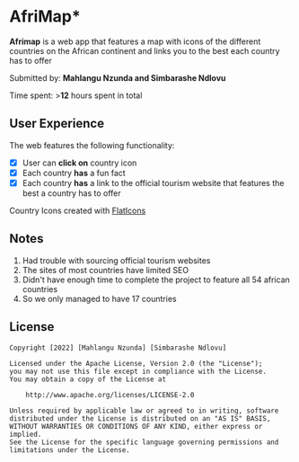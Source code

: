 # AfriMap*

**Afrimap** is a web app that features a map with icons of the different countries on the African continent and links you to the best each country has to offer

Submitted by: **Mahlangu Nzunda and Simbarashe Ndlovu**

Time spent: >**12** hours spent in total

## User Experience

The web features the following functionality:

* [x] User can **click on** country icon
* [x] Each country **has** a fun fact
* [x] Each country **has** a link to the official tourism website that features the best a country has to offer 

Country Icons created with [FlatIcons](https://www.flaticon.com/)

## Notes
1. Had trouble with sourcing official tourism websites
2. The sites of most countries have limited SEO
3. Didn't have enough time to complete the project to feature all 54 african countries
4. So we only managed to have 17 countries 

## License

    Copyright [2022] [Mahlangu Nzunda] [Simbarashe Ndlovu]

    Licensed under the Apache License, Version 2.0 (the "License");
    you may not use this file except in compliance with the License.
    You may obtain a copy of the License at

        http://www.apache.org/licenses/LICENSE-2.0

    Unless required by applicable law or agreed to in writing, software
    distributed under the License is distributed on an "AS IS" BASIS,
    WITHOUT WARRANTIES OR CONDITIONS OF ANY KIND, either express or implied.
    See the License for the specific language governing permissions and
    limitations under the License.
